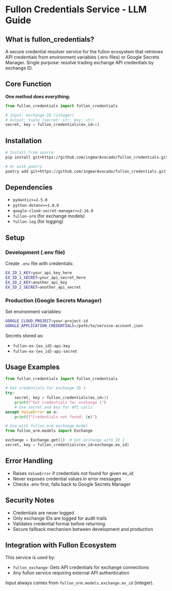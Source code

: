 # Fullon Credentials Service - LLM Guide

## What is fullon_credentials?

A secure credential resolver service for the fullon ecosystem that retrieves API credentials from environment variables (.env files) or Google Secrets Manager. Single purpose: resolve trading exchange API credentials by exchange ID.

## Core Function

**One method does everything:**
```python
from fullon_credentials import fullon_credentials

# Input: exchange ID (integer)
# Output: tuple (secret: str, key: str)
secret, key = fullon_credentials(ex_id=1)
```

## Installation

```bash
# Install from source
pip install git+https://github.com/ingmarAvocado/fullon_credentials.git

# Or with poetry
poetry add git+https://github.com/ingmarAvocado/fullon_credentials.git
```

## Dependencies

- `pydantic>=2.5.0`
- `python-dotenv>=1.0.0`
- `google-cloud-secret-manager>=2.16.0`
- `fullon-orm` (for exchange models)
- `fullon-log` (for logging)

## Setup

### Development (.env file)
Create `.env` file with credentials:
```bash
EX_ID_1_KEY=your_api_key_here
EX_ID_1_SECRET=your_api_secret_here
EX_ID_2_KEY=another_api_key
EX_ID_2_SECRET=another_api_secret
```

### Production (Google Secrets Manager)
Set environment variables:
```bash
GOOGLE_CLOUD_PROJECT=your-project-id
GOOGLE_APPLICATION_CREDENTIALS=/path/to/service-account.json
```

Secrets stored as:
- `fullon-ex-{ex_id}-api-key`
- `fullon-ex-{ex_id}-api-secret`

## Usage Examples

```python
from fullon_credentials import fullon_credentials

# Get credentials for exchange ID 1
try:
    secret, key = fullon_credentials(ex_id=1)
    print(f"Got credentials for exchange 1")
    # Use secret and key for API calls
except ValueError as e:
    print(f"Credentials not found: {e}")

# Use with fullon_orm exchange model
from fullon_orm.models import Exchange

exchange = Exchange.get(1)  # Get exchange with ID 1
secret, key = fullon_credentials(ex_id=exchange.ex_id)
```

## Error Handling

- Raises `ValueError` if credentials not found for given ex_id
- Never exposes credential values in error messages
- Checks .env first, falls back to Google Secrets Manager

## Security Notes

- Credentials are never logged
- Only exchange IDs are logged for audit trails
- Validates credential format before returning
- Secure fallback mechanism between development and production

## Integration with Fullon Ecosystem

This service is used by:
- `fullon_exchange`: Gets API credentials for exchange connections
- Any fullon service requiring external API authentication

Input always comes from `fullon_orm.models.exchange.ex_id` (integer).

